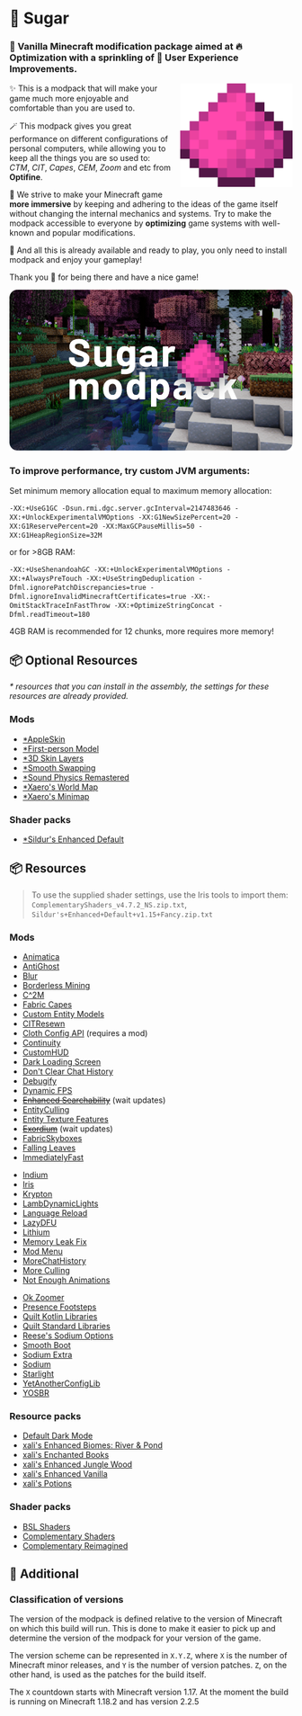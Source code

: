 # 🍭 Sugar

### 🍬 Vanilla Minecraft modification package aimed at 🔥 Optimization with a sprinkling of 🚀 User Experience Improvements.

[<img src=".github/assets/logo.png" align="right" style="margin: 0px 0px 1em 1em" title="Sugar" alt="Sugar Logo" width="200"/>](https://github.com/HarvelsX/Sugar)

✨ This is a modpack that will make your game much more enjoyable and comfortable than you are used to.

🪄 This modpack gives you great performance on different configurations of personal computers, while allowing you to keep all the things you are so used to: _CTM_, _CIT_, _Capes_, _CEM_, _Zoom_ and etc from **Optifine**.

🎀 We strive to make your Minecraft game **more immersive** by keeping and adhering to the ideas of the game itself without changing the internal mechanics and systems.
Try to make the modpack accessible to everyone by **optimizing** game systems with well-known and popular modifications.

🎉 And all this is already available and ready to play, you only need to install modpack and enjoy your gameplay!

Thank you 💖 for being there and have a nice game!

![Banner](.github/assets/banner.png 'Sugar Modpack')

### To improve performance, try custom JVM arguments:

Set minimum memory allocation equal to maximum memory allocation:

```
-XX:+UseG1GC -Dsun.rmi.dgc.server.gcInterval=2147483646 -XX:+UnlockExperimentalVMOptions -XX:G1NewSizePercent=20 -XX:G1ReservePercent=20 -XX:MaxGCPauseMillis=50 -XX:G1HeapRegionSize=32M
```

or for >8GB RAM:

```
-XX:+UseShenandoahGC -XX:+UnlockExperimentalVMOptions -XX:+AlwaysPreTouch -XX:+UseStringDeduplication -Dfml.ignorePatchDiscrepancies=true -Dfml.ignoreInvalidMinecraftCertificates=true -XX:-OmitStackTraceInFastThrow -XX:+OptimizeStringConcat -Dfml.readTimeout=180
```

4GB RAM is recommended for 12 chunks, more requires more memory!

## 📦 Optional Resources

_\* resources that you can install in the assembly, the settings for these resources are already provided._

### Mods

- [\*AppleSkin](https://modrinth.com/mod/appleskin/versions?l=quilt&g=1.20.1)
- [\*First-person Model](https://modrinth.com/mod/first-person-model/versions?l=fabric&g=1.20.1)
- [\*3D Skin Layers](https://modrinth.com/mod/3dskinlayers/versions?l=fabric&g=1.20.1)
- [\*Smooth Swapping](https://modrinth.com/mod/smooth-swapping/versions?g=1.20)
- [\*Sound Physics Remastered](https://modrinth.com/mod/sound-physics-remastered/versions?l=fabric&g=1.20.1)
- [\*Xaero's World Map](https://modrinth.com/mod/xaeros-world-map/versions?g=1.20.1)
- [\*Xaero's Minimap](https://modrinth.com/mod/xaeros-minimap/versions?g=1.20.1)

### Shader packs

- [\*Sildur's Enhanced Default](https://adfoc.us/39232285951019)

## 📦 Resources

> To use the supplied shader settings, use the Iris tools to import them:
> `ComplementaryShaders_v4.7.2_NS.zip.txt`, `Sildur's+Enhanced+Default+v1.15+Fancy.zip.txt`

### Mods

- [Animatica](https://github.com/FoundationGames/Animatica)
- [AntiGhost](https://github.com/gbl/AntiGhost)
- [Blur](https://github.com/Motschen/Blur)
- [Borderless Mining](https://github.com/comp500/BorderlessMining)
- [C^2M](https://github.com/RelativityMC/C2ME-fabric)
- [Fabric Capes](https://github.com/CaelTheColher/Capes)
- [Custom Entity Models](https://github.com/dorianpb/cem)
- [CITResewn](https://github.com/SHsuperCM/CITResewn)
- [Cloth Config API](https://github.com/shedaniel/ClothConfig/) (requires a mod)
- [Continuity](https://github.com/PepperCode1/Continuity)
- [CustomHUD](https://github.com/Minenash/CustomHUD)
- [Dark Loading Screen](https://github.com/A5b84/dark-loading-screen)
- [Don't Clear Chat History](https://github.com/emmods/DCCH)
- [Debugify](https://github.com/isXander/Debugify)
- [Dynamic FPS](https://github.com/juliand665/Dynamic-FPS)
- ~~[Enhanced Searchability](https://modrinth.com/mod/enhanced-searchability)~~ (wait updates)
- [EntityCulling](https://github.com/tr7zw/EntityCulling)
- [Entity Texture Features](https://github.com/Traben-0/Entity_Texture_Features)
- ~~[Exordium](https://github.com/tr7zw/Exordium)~~ (wait updates)
- [FabricSkyboxes](https://github.com/AMereBagatelle/fabricskyboxes)
- [Falling Leaves](https://github.com/RandomMcSomethin/fallingleaves)
- [ImmediatelyFast](https://github.com/RaphiMC/ImmediatelyFast)
<!-- + [FerriteCore](https://github.com/malte0811/FerriteCore) -->
- [Indium](https://github.com/comp500/Indium)
- [Iris](https://github.com/IrisShaders/Iris)
- [Krypton](https://github.com/astei/krypton)
- [LambDynamicLights](https://github.com/LambdAurora/LambDynamicLights)
- [Language Reload](https://github.com/Jerozgen/LanguageReload)
- [LazyDFU](https://github.com/astei/lazydfu)
- [Lithium](https://github.com/CaffeineMC/lithium-fabric)
- [Memory Leak Fix](https://github.com/fxmorin/memoryLeakFix)
- [Mod Menu](https://github.com/TerraformersMC/ModMenu)
- [MoreChatHistory](https://github.com/JackFred2/MoreChatHistory)
- [More Culling](https://github.com/fxmorin/moreculling)
- [Not Enough Animations](https://github.com/tr7zw/NotEnoughAnimations)
<!-- + ~~[Not Enough Crashes](https://github.com/natanfudge/Not-Enough-Crashes)~~ -->
- [Ok Zoomer](https://github.com/EnnuiL/OkZoomer)
- [Presence Footsteps](https://github.com/Sollace/Presence-Footsteps)
- [Quilt Kotlin Libraries](https://github.com/QuiltMC/quilt-kotlin-libraries)
- [Quilt Standard Libraries](https://github.com/QuiltMC/quilt-standard-libraries)
- [Reese's Sodium Options](https://github.com/FlashyReese/reeses-sodium-options)
- [Smooth Boot](https://github.com/UltimateBoomer/mc-smoothboot)
- [Sodium Extra](https://github.com/FlashyReese/sodium-extra-fabric)
- [Sodium](https://github.com/CaffeineMC/sodium-fabric/)
- [Starlight](https://github.com/PaperMC/Starlight)
- [YetAnotherConfigLib](https://github.com/isXander/YetAnotherConfigLib)
- [YOSBR](https://github.com/shedaniel/your-options-shall-be-respected)

### Resource packs

- [Default Dark Mode](https://github.com/xnebulr/Minecraft-Default-Dark-Mode)
- [xali's Enhanced Biomes: River & Pond](https://github.com/xalixilax/xali-s-Enhanced-Biome-River-And-Pond-16x)
- [xali's Enchanted Books](https://github.com/xalixilax/xali-s-Enchanted-Books-16x)
- [xali's Enhanced Jungle Wood](https://www.curseforge.com/minecraft/texture-packs/xalis-enhanced-jungle-wood)
- [xali's Enhanced Vanilla](https://github.com/xalixilax/xali-s-Enhanced-Vanilla-16x)
- [xali's Potions](https://www.curseforge.com/minecraft/texture-packs/xalis-potions)

### Shader packs

- [BSL Shaders](https://www.curseforge.com/minecraft/customization/bsl-shaders)
- [Complementary Shaders](https://www.curseforge.com/minecraft/customization/complementary-shaders)
- [Complementary Reimagined](https://www.curseforge.com/minecraft/customization/complementary-reimagined)

## 📌 Additional

### Classification of versions

The version of the modpack is defined relative
to the version of Minecraft on which this build will run.
This is done to make it easier to pick up
and determine the version of the modpack for your version of the game.

The version scheme can be represented in `X.Y.Z`,
where `X` is the number of Minecraft minor releases,
and `Y` is the number of version patches.
`Z`, on the other hand, is used as the patches for the build itself.

The `X` countdown starts with Minecraft version 1.17.
At the moment the build is running on Minecraft 1.18.2 and has version 2.2.5
